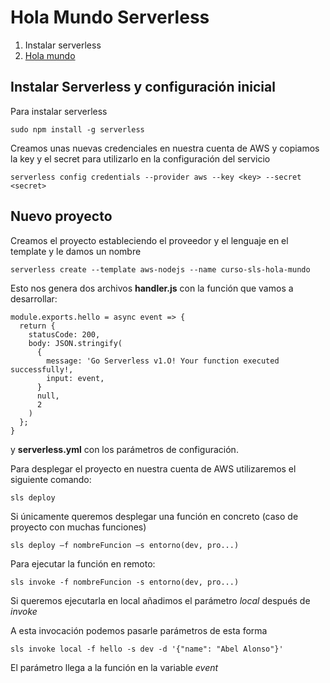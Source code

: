 # Hola Mundo Serverless

1. Instalar serverless
2. [Hola mundo](#new)

## Instalar Serverless y configuración inicial

Para instalar serverless 

~~~
sudo npm install -g serverless  
~~~
 
Creamos unas nuevas credenciales en nuestra cuenta de AWS y copiamos la key y el secret para utilizarlo en la configuración del servicio 
 
~~~
serverless config credentials --provider aws --key <key> --secret <secret> 
~~~
<a name="new"></a>
## Nuevo proyecto

Creamos el proyecto estableciendo el proveedor y el lenguaje en el template y le damos un nombre 

~~~
serverless create --template aws-nodejs --name curso-sls-hola-mundo 
~~~

Esto nos genera dos archivos **handler.js**  con la función que vamos a desarrollar:
 
~~~
module.exports.hello = async event => {
  return { 
    statusCode: 200, 
    body: JSON.stringify(
      {
        message: 'Go Serverless v1.O! Your function executed successfully!,
        input: event, 
      }
      null,
      2
    )
  };
}
~~~

y  **serverless.yml** con los parámetros de configuración.

Para desplegar el proyecto en nuestra cuenta de AWS utilizaremos el siguiente comando: 

~~~
sls deploy 
~~~

Si únicamente queremos desplegar una función en concreto (caso de proyecto con muchas funciones) 
 
~~~
sls deploy –f nombreFuncion –s entorno(dev, pro...) 
~~~
 
Para ejecutar la función en remoto: 

~~~
sls invoke -f nombreFuncion -s entorno(dev, pro...) 
~~~

Si queremos ejecutarla en local añadimos el parámetro *local* después de *invoke*

A esta invocación podemos pasarle parámetros de esta forma 

~~~
sls invoke local -f hello -s dev -d '{"name": "Abel Alonso"}' 
~~~

El parámetro llega a la función en la variable *event*

 
